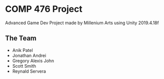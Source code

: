 # COMP 476 Project

Advanced Game Dev Project made by Millenium Arts using Unity 2019.4.18f

## The Team

- Anik Patel
- Jonathan Andrei
- Gregory Alexis John
- Scott Smith
- Reynald Servera
